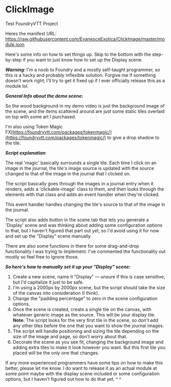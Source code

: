 # ClickImage
Test FoundryVTT Project

Heres the manifest URL: https://raw.githubusercontent.com/EvanesceExotica/ClickImage/master/module.json

Here's some info on how to set things up. Skip to the bottom with the step-by-step if you want to just know how to set up the Display scene.

***Warning***: I'm a noob to Foundry and a mostly self-taught programmer, so this is a hacky and probably inflexible solution. Forgive me if something doesn't work right; I'll try to get it fixed up if I ever officially release this as a module lol.

***General Info about the demo scene:***

So the wood background in my demo video is just the background image of the scene, and the items scattered around are just some static tiles overlaid on top with some art I purchased.

I'm also using Token Magic FX[https://foundryvtt.com/packages/tokenmagic/](https://foundryvtt.com/packages/tokenmagic/) to give a drop shadow to the tile.

***Script explanation***: 

The real 'magic' basically surrounds a single tile. Each time I click on an image in the journal, the tile's image source is updated with the source changed to that of the image in the journal that I clicked on.  

The script basically goes through the images in a journal entry when it renders, adds a 'clickable-image' class to them, and then looks through the elements with that class and adds an event handler when they're clicked.

This event handler handles changing the tile's source to that of the image in the journal.

The script also adds button in the scene tab that lets you generate a 'Display' scene and was thinking about adding some configuration options to that, but I haven't figured that part out yet, so I'd avoid using it for now and set up the "Display" scene manually.

There are also some functions in there for some drag-and-drop functionality I was trying to implement. I've commented the functionality out mostly so feel free to ignore those.  

***So here's how to manually set it up your "Display" scene:***

1. Create a new scene, name it "Display" — unsure if this is case sensitive, but I'd capitalize it just to be safe.
2. I'm using a 2000px by 2000px scene, but the script should take the size of the canvas into consideration (I think). 
3. Change the "padding percentage" to zero in the scene configuration options.
4. Once the scene is created, create a single tile on the canvas, with whatever generic image as the source. This will be your display tile. **Note**: The script looks for the very first tile in the scene, so don't add any other tiles before the one that you want to show the journal images.
5. The script will handle positioning and sizing the tile depending on the size of the image and page, so don't worry about that. 
6. Decorate the scene as you see fit, changing the background image and adding extra tiles to make it look however you want. But this first tile you placed will be the only one that changes.

If any more experienced programmers have some tips on how to make this better, please let me know. I do want to release it as an actual module at some point maybe with the display scene included or some configuration options, but I haven't figured out how to do that yet. ^ ^
